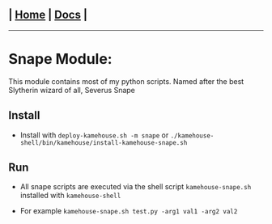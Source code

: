 | [Home](/README.md) | [Docs](/docs/README.md) |
---------------------------------------------------------------

*********************

# Snape Module:

This module contains most of my python scripts. Named after the best Slytherin wizard of all, Severus Snape

## Install

- Install with `deploy-kamehouse.sh -m snape` or `./kamehouse-shell/bin/kamehouse/install-kamehouse-snape.sh` 

## Run

- All snape scripts are executed via the shell script `kamehouse-snape.sh` installed with `kamehouse-shell`

- For example `kamehouse-snape.sh test.py -arg1 val1 -arg2 val2`
